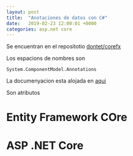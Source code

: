 ```yaml
---
layout: post
title:  "Anotaciones de datos con C#"
date:   2019-02-23 12:00:01 +0000
categories: asp.net core
---
```

Se encuentran en el repositotio [dontet/corefx](https://github.com/dotnet/corefx)

Los espacions de nombres son 

```
System.ComponentModel.Annotations
```


La documenyacion esta alojada en [aqui](https://docs.microsoft.com/en-us/dotnet/api/system.componentmodel.dataannotations?view=netframework-4.7.2)


Son atributos


# Entity Framework COre



# ASP .NET Core